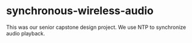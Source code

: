 # synchronous-wireless-audio

This was our senior capstone design project. We use NTP to synchronize audio playback.
